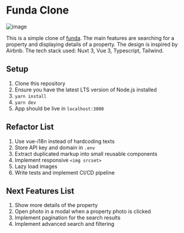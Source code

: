 # Funda Clone

![image](https://user-images.githubusercontent.com/25815584/194973859-df6de17f-a2d6-4d53-a514-4680b69d50a2.png)

This is a simple clone of [funda](https://funda.nl/). The main features are searching for a property and displaying details of a property. The design is inspired by Airbnb. The tech stack used: Nuxt 3, Vue 3, Typescript, Tailwind.

## Setup
1. Clone this repository
1. Ensure you have the latest LTS version of Node.js installed
1. `yarn install`
1. `yarn dev`
1. App should be live in `localhost:3000`

## Refactor List
1. Use vue-i18n instead of hardcoding texts
1. Store API key and domain in `.env`
1. Extract duplicated markup into small reusable components
1. Implement responsive `<img srcset>`
1. Lazy load images
1. Write tests and implement CI/CD pipeline

## Next Features List
1. Show more details of the property
1. Open photo in a modal when a property photo is clicked
1. Implement pagination for the search results
1. Implement advanced search and filtering
